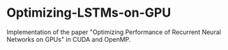 # Optimizing-LSTMs-on-GPU
Implementation of the paper "Optimizing Performance of Recurrent Neural Networks on GPUs" in CUDA and OpenMP.
